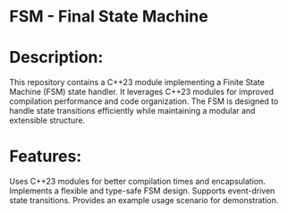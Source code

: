 # FSM - Final State Machine 
# Description:
This repository contains a C++23 module implementing a Finite State Machine (FSM) state handler. It leverages C++23 modules for improved compilation performance and code organization. The FSM is designed to handle state transitions efficiently while maintaining a modular and extensible structure.

# Features:

Uses C++23 modules for better compilation times and encapsulation.
Implements a flexible and type-safe FSM design.
Supports event-driven state transitions.
Provides an example usage scenario for demonstration.
